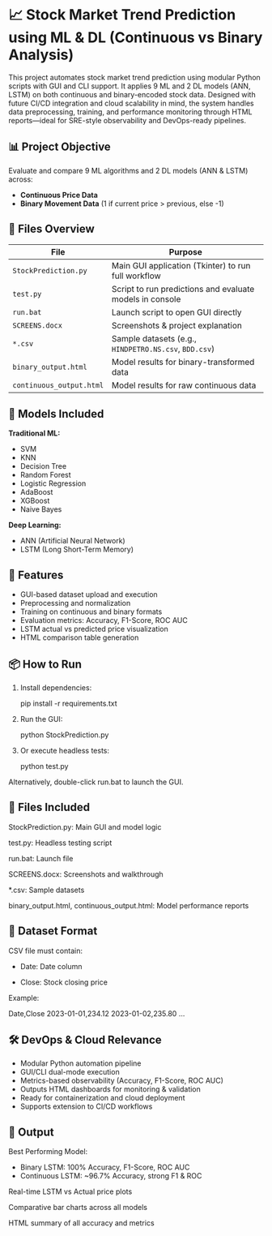 # 📈 Stock Market Trend Prediction using ML & DL (Continuous vs Binary Analysis)

This project automates stock market trend prediction using modular Python scripts with GUI and CLI support. It applies 9 ML and 2 DL models (ANN, LSTM) on both continuous and binary-encoded stock data. Designed with future CI/CD integration and cloud scalability in mind, the system handles data preprocessing, training, and performance monitoring through HTML reports—ideal for SRE-style observability and DevOps-ready pipelines.

## 📊 Project Objective

Evaluate and compare 9 ML algorithms and 2 DL models (ANN & LSTM) across:
- **Continuous Price Data**
- **Binary Movement Data** (1 if current price > previous, else -1)

## 📁 Files Overview

| File | Purpose |
|------|---------|
| `StockPrediction.py` | Main GUI application (Tkinter) to run full workflow |
| `test.py` | Script to run predictions and evaluate models in console |
| `run.bat` | Launch script to open GUI directly |
| `SCREENS.docx` | Screenshots & project explanation |
| `*.csv` | Sample datasets (e.g., `HINDPETRO.NS.csv`, `BDD.csv`) |
| `binary_output.html` | Model results for binary-transformed data |
| `continuous_output.html` | Model results for raw continuous data |

## 🧠 Models Included

**Traditional ML:**
- SVM
- KNN
- Decision Tree
- Random Forest
- Logistic Regression
- AdaBoost
- XGBoost
- Naive Bayes

**Deep Learning:**
- ANN (Artificial Neural Network)
- LSTM (Long Short-Term Memory)

## 🚀 Features

- GUI-based dataset upload and execution
- Preprocessing and normalization
- Training on continuous and binary formats
- Evaluation metrics: Accuracy, F1-Score, ROC AUC
- LSTM actual vs predicted price visualization
- HTML comparison table generation

## 📦 How to Run

1. Install dependencies:

   pip install -r requirements.txt

2. Run the GUI:
   
   python StockPrediction.py

3. Or execute headless tests:
   
   python test.py

Alternatively, double-click run.bat to launch the GUI.

## 📁 Files Included
StockPrediction.py: Main GUI and model logic

test.py: Headless testing script

run.bat: Launch file

SCREENS.docx: Screenshots and walkthrough

*.csv: Sample datasets

binary_output.html, continuous_output.html: Model performance reports

## 📌 Dataset Format
CSV file must contain:

- Date: Date column

- Close: Stock closing price

Example:

Date,Close
2023-01-01,234.12
2023-01-02,235.80
...

## 🛠️ DevOps & Cloud Relevance

- Modular Python automation pipeline
- GUI/CLI dual-mode execution
- Metrics-based observability (Accuracy, F1-Score, ROC AUC)
- Outputs HTML dashboards for monitoring & validation
- Ready for containerization and cloud deployment
- Supports extension to CI/CD workflows

## 🧪 Output
Best Performing Model:
- Binary LSTM: 100% Accuracy, F1-Score, ROC AUC
- Continuous LSTM: ~96.7% Accuracy, strong F1 & ROC

Real-time LSTM vs Actual price plots

Comparative bar charts across all models

HTML summary of all accuracy and metrics
